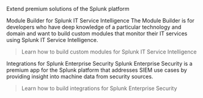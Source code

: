 Extend premium solutions of the Splunk platform

Module Builder for Splunk IT Service Intelligence
The Module Builder is for developers who have deep knowledge of a particular technology and domain and want to build custom modules that monitor their IT services using Splunk IT Service Intelligence.

>  Learn how to build custom modules for Splunk IT Service Intelligence


Integrations for Splunk Enterprise Security
Splunk Enterprise Security is a premium app for the Splunk platform that addresses SIEM use cases by providing insight into machine data from security sources.

>  Learn how to build integrations for Splunk Enterprise Security